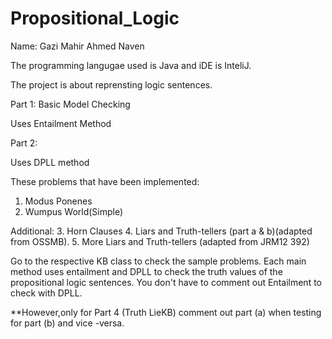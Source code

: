 # Propositional_Logic
Name: Gazi Mahir Ahmed Naven 
      

The programming langugae used is Java and iDE is InteliJ.  

The project is about reprensting logic sentences. 

Part 1: Basic Model Checking 

Uses Entailment Method 


Part 2: 

Uses DPLL method


These problems that have been implemented: 

1. Modus Ponenes 
2. Wumpus World(Simple)
  
Additional: 
3. Horn Clauses 
4. Liars and Truth-tellers (part a & b)(adapted from OSSMB). 
5. More Liars and Truth-tellers (adapted from JRM12 392)

Go to the respective KB class to check the sample problems. Each main method uses entailment and DPLL to check the truth values of the propositional logic sentences. 
You don't have to comment out Entailment to check with DPLL. 

**However,only for Part 4 (Truth LieKB) comment out part (a) when testing for part (b) and vice -versa.   
